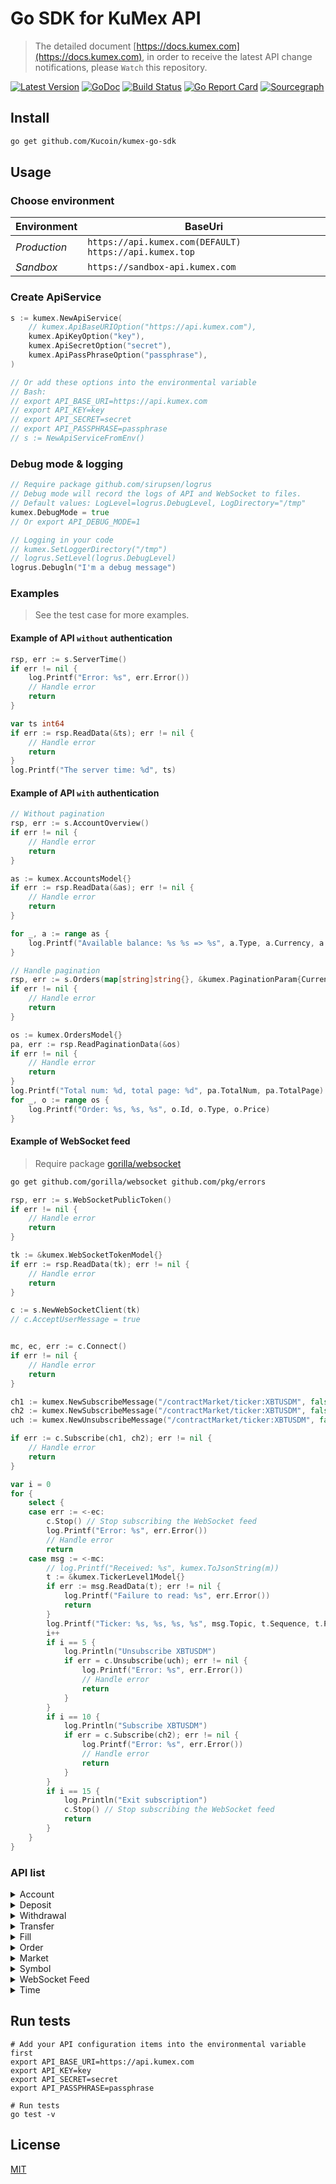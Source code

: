 # Go SDK for KuMex API
> The detailed document [https://docs.kumex.com](https://docs.kumex.com), in order to receive the latest API change notifications, please `Watch` this repository.

[![Latest Version](https://img.shields.io/github/release/Kucoin/kumex-go-sdk.svg)](https://github.com/Kucoin/kumex-go-sdk/releases)
[![GoDoc](https://godoc.org/github.com/Kucoin/kumex-go-sdk?status.svg)](https://godoc.org/github.com/Kucoin/kumex-go-sdk)
[![Build Status](https://travis-ci.org/Kucoin/kumex-go-sdk.svg?branch=master)](https://travis-ci.org/Kucoin/kumex-go-sdk)
[![Go Report Card](https://goreportcard.com/badge/github.com/Kucoin/kumex-go-sdk)](https://goreportcard.com/report/github.com/Kucoin/kumex-go-sdk)
[![Sourcegraph](https://sourcegraph.com/github.com/Kucoin/kumex-go-sdk/-/badge.svg)](https://sourcegraph.com/github.com/Kucoin/kumex-go-sdk?badge)
<!-- [![Total Lines](https://tokei.rs/b1/github/Kucoin/kumex-go-sdk)](https://github.com/Kucoin/kumex-go-sdk) -->


## Install

```bash
go get github.com/Kucoin/kumex-go-sdk
```

## Usage

### Choose environment

| Environment | BaseUri |
| -------- | -------- |
| *Production* | `https://api.kumex.com(DEFAULT)` `https://api.kumex.top` |
| *Sandbox* | `https://sandbox-api.kumex.com` |

### Create ApiService

```go
s := kumex.NewApiService( 
	// kumex.ApiBaseURIOption("https://api.kumex.com"), 
	kumex.ApiKeyOption("key"),
	kumex.ApiSecretOption("secret"),
	kumex.ApiPassPhraseOption("passphrase"),
)

// Or add these options into the environmental variable
// Bash: 
// export API_BASE_URI=https://api.kumex.com
// export API_KEY=key
// export API_SECRET=secret
// export API_PASSPHRASE=passphrase
// s := NewApiServiceFromEnv()
```

### Debug mode & logging

```go
// Require package github.com/sirupsen/logrus
// Debug mode will record the logs of API and WebSocket to files.
// Default values: LogLevel=logrus.DebugLevel, LogDirectory="/tmp"
kumex.DebugMode = true
// Or export API_DEBUG_MODE=1

// Logging in your code
// kumex.SetLoggerDirectory("/tmp")
// logrus.SetLevel(logrus.DebugLevel)
logrus.Debugln("I'm a debug message")
```

### Examples
> See the test case for more examples.

#### Example of API `without` authentication

```go
rsp, err := s.ServerTime()
if err != nil {
    log.Printf("Error: %s", err.Error())
    // Handle error
    return
}

var ts int64
if err := rsp.ReadData(&ts); err != nil {
    // Handle error
    return
}
log.Printf("The server time: %d", ts)
```

#### Example of API `with` authentication

```go
// Without pagination
rsp, err := s.AccountOverview()
if err != nil {
    // Handle error
    return
}

as := kumex.AccountsModel{}
if err := rsp.ReadData(&as); err != nil {
    // Handle error
    return
}

for _, a := range as {
    log.Printf("Available balance: %s %s => %s", a.Type, a.Currency, a.Available)
}
```

```go
// Handle pagination
rsp, err := s.Orders(map[string]string{}, &kumex.PaginationParam{CurrentPage: 1, PageSize: 10})
if err != nil {
    // Handle error
    return
}

os := kumex.OrdersModel{}
pa, err := rsp.ReadPaginationData(&os)
if err != nil {
    // Handle error
    return
}
log.Printf("Total num: %d, total page: %d", pa.TotalNum, pa.TotalPage)
for _, o := range os {
    log.Printf("Order: %s, %s, %s", o.Id, o.Type, o.Price)
}
```

#### Example of WebSocket feed
> Require package [gorilla/websocket](https://github.com/gorilla/websocket)

```bash
go get github.com/gorilla/websocket github.com/pkg/errors
```

```go
rsp, err := s.WebSocketPublicToken()
if err != nil {
    // Handle error
    return
}

tk := &kumex.WebSocketTokenModel{}
if err := rsp.ReadData(tk); err != nil {
    // Handle error
    return
}

c := s.NewWebSocketClient(tk)
// c.AcceptUserMessage = true 


mc, ec, err := c.Connect()
if err != nil {
    // Handle error
    return
}

ch1 := kumex.NewSubscribeMessage("/contractMarket/ticker:XBTUSDM", false)
ch2 := kumex.NewSubscribeMessage("/contractMarket/ticker:XBTUSDM", false)
uch := kumex.NewUnsubscribeMessage("/contractMarket/ticker:XBTUSDM", false)

if err := c.Subscribe(ch1, ch2); err != nil {
    // Handle error
    return
}

var i = 0
for {
    select {
    case err := <-ec:
        c.Stop() // Stop subscribing the WebSocket feed
        log.Printf("Error: %s", err.Error())
        // Handle error
        return
    case msg := <-mc:
        // log.Printf("Received: %s", kumex.ToJsonString(m))
        t := &kumex.TickerLevel1Model{}
        if err := msg.ReadData(t); err != nil {
            log.Printf("Failure to read: %s", err.Error())
            return
        }
        log.Printf("Ticker: %s, %s, %s, %s", msg.Topic, t.Sequence, t.Price, t.Size)
        i++
        if i == 5 {
            log.Println("Unsubscribe XBTUSDM")
            if err = c.Unsubscribe(uch); err != nil {
                log.Printf("Error: %s", err.Error())
                // Handle error
                return
            }
        }
        if i == 10 {
            log.Println("Subscribe XBTUSDM")
            if err = c.Subscribe(ch2); err != nil {
                log.Printf("Error: %s", err.Error())
                // Handle error
                return
            }
        }
        if i == 15 {
            log.Println("Exit subscription")
            c.Stop() // Stop subscribing the WebSocket feed
            return
        }
    }
}
```

### API list

<details>
<summary>Account</summary>

| API | Authentication | Description |
| -------- | -------- | -------- |
| ApiService.AccountOverview() | YES | https://docs.kumex.com/#get-account-overview |
| ApiService.TransactionHistory() | YES | https://docs.kumex.com/#get-transaction-history |

</details>

<details>
<summary>Deposit</summary>

| API | Authentication | Description |
| -------- | -------- | -------- |
| ApiService.DepositAddresses() | YES | https://docs.kumex.com/#get-deposit-address |
| ApiService.Deposits() | YES | https://docs.kumex.com/#get-deposit-list |

</details>

<details>
<summary>Withdrawal</summary>

| API | Authentication | Description |
| -------- | -------- | -------- |
| ApiService.WithdrawalQuotas() | YES | https://docs.kumex.com/#get-withdrawal-quotas |
| ApiService.ApplyWithdrawal() | YES | https://docs.kumex.com/#apply-withdraw |
| ApiService.Withdrawals() | YES | https://docs.kumex.com/#get-withdrawals-list |
| ApiService.CancelWithdrawal() | YES | https://docs.kumex.com/#cancel-withdrawal |

</details>

<details>
<summary>Transfer</summary>

| API | Authentication | Description |
| -------- | -------- | -------- |
| ApiService.TransferOut() | YES | https://docs.kumex.com/#transfer-out |
| ApiService.TransferOutV2() | YES | https://docs.kumex.com/#transfer-funds-to-kucoin-main-account |
| ApiService.TransferList() | YES | https://docs.kumex.com/#get-transfer-list |
| ApiService.CancelTransfer() | YES | https://docs.kumex.com/#cancel-transfer |

</details>

<details>
<summary>Fill</summary>

| API | Authentication | Description |
| -------- | -------- | -------- |
| ApiService.Fills() | YES | https://docs.kumex.com/#list-fills |
| ApiService.RecentFills() | YES | https://docs.kumex.com/#recent-fills |
| ApiService.openOrderStatistics() | YES | https://docs.kumex.com/#open-order-statistics |

</details>

<details>
<summary>Order</summary>

| API | Authentication | Description |
| -------- | -------- | -------- |
| ApiService.CreateOrder() | YES | https://docs.kumex.com/#place-a-new-order |
| ApiService.CancelOrder() | YES | https://docs.kumex.com/#cancel-an-order |
| ApiService.CancelOrders() | YES | https://docs.kumex.com/#cancel-all-orders |
| ApiService.StopOrders() | YES | https://docs.kumex.com/#get-untriggered-stop-order-list |
| ApiService.Orders() | YES | https://docs.kumex.com/#list-orders |
| ApiService.Order() | YES | https://docs.kumex.com/#get-an-order |
| ApiService.RecentOrders() | YES | https://docs.kumex.com/#recent-orders |

</details>

<details>
<summary>Market</summary>

| API | Authentication | Description |
| -------- | -------- | -------- |
| ApiService.Ticker() | NO | https://docs.kumex.com/#get-real-time-ticker |
| ApiService.Level2Snapshot() | NO | https://docs.kumex.com/#get-full-order-book-level-2 |
| ApiService.Level2MessageQuery()() | NO | https://docs.kumex.com/#level-2-pulling-messages |
| ApiService.Level3Snapshot() | NO | https://docs.kumex.com/#get-full-order-book-level-3 |
| ApiService.Level3MessageQuery() | NO | https://docs.kumex.com/#level-3-pulling-messages|
| ApiService.TradeHistory() | NO | https://docs.kumex.com/#transaction-history |
| ApiService.InterestQuery() | NO | https://docs.kumex.com/#get-interest-rate-list |
| ApiService.IndexQuery() | NO | https://docs.kumex.com/#get-index-list |
| ApiService.MarkPrice() | NO | https://docs.kumex.com/#get-current-mark-price |
| ApiService.PremiumQuery() | NO | https://docs.kumex.com/#get-premium-index |
| ApiService.FundingRate() | NO | https://docs.kumex.com/#get-current-funding-rate |

</details>

<details>
<summary>Symbol</summary>

| API | Authentication | Description |
| -------- | -------- | -------- |
| ApiService.ActiveContracts() | NO | https://docs.kumex.com/#get-open-contract-list |
| ApiService.Contracts() | NO | https://docs.kumex.com/#get-order-info-of-the-contract |

</details>

<details>
<summary>WebSocket Feed</summary>

| API | Authentication | Description |
| -------- | -------- | -------- |
| ApiService.WebSocketPublicToken() | NO | https://docs.kumex.com/#apply-connect-token |
| ApiService.WebSocketPrivateToken() | YES | https://docs.kumex.com/#apply-connect-token |
| ApiService.NewWebSocketClient() | - | https://docs.kumex.com/#websocket-feed |

</details>

<details>
<summary>Time</summary>

| API | Authentication | Description |
| -------- | -------- | -------- |
| ApiService.ServerTime() | NO | https://docs.kumex.com/#server-time |

</details>

## Run tests

```shell
# Add your API configuration items into the environmental variable first
export API_BASE_URI=https://api.kumex.com
export API_KEY=key
export API_SECRET=secret
export API_PASSPHRASE=passphrase

# Run tests
go test -v
```

## License

[MIT](LICENSE)

